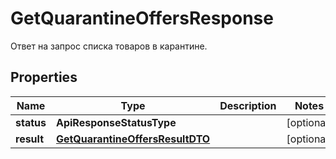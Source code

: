 

# GetQuarantineOffersResponse

Ответ на запрос списка товаров в карантине.

## Properties

| Name | Type | Description | Notes |
|------------ | ------------- | ------------- | -------------|
|**status** | **ApiResponseStatusType** |  |  [optional] |
|**result** | [**GetQuarantineOffersResultDTO**](GetQuarantineOffersResultDTO.md) |  |  [optional] |



